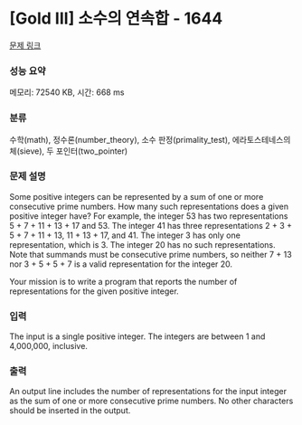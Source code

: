 # [Gold III] 소수의 연속합 - 1644 

[문제 링크](https://www.acmicpc.net/problem/1644) 

### 성능 요약

메모리: 72540 KB, 시간: 668 ms

### 분류

수학(math), 정수론(number_theory), 소수 판정(primality_test), 에라토스테네스의 체(sieve), 두 포인터(two_pointer)

### 문제 설명

<p>Some positive integers can be represented by a sum of one or more consecutive prime numbers. How many such representations does a given positive integer have? For example, the integer 53 has two representations 5 + 7 + 11 + 13 + 17 and 53. The integer 41 has three representations 2 + 3 + 5 + 7 + 11 + 13, 11 + 13 + 17, and 41. The integer 3 has only one representation, which is 3. The integer 20 has no such representations. Note that summands must be consecutive prime numbers, so neither 7 + 13 nor 3 + 5 + 5 + 7 is a valid representation for the integer 20.</p>

<p>Your mission is to write a program that reports the number of representations for the given positive integer.</p>

### 입력 

 <p>The input is a single positive integer. The integers are between 1 and 4,000,000, inclusive. </p>

### 출력 

 <p>An output line includes the number of representations for the input integer as the sum of one or more consecutive prime numbers. No other characters should be inserted in the output.</p>

